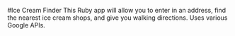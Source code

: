 #Ice Cream Finder
This Ruby app will allow you to enter in an address, find the nearest ice cream shops, and give you walking directions. Uses various Google APIs.
